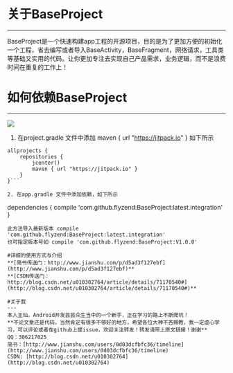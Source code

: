 # 关于BaseProject
---
BaseProject是一个快速构建app工程的开源项目，目的是为了更加方便的初始化一个工程，省去编写或者导入BaseActivity，BaseFragment，网络请求，工具类等基础又实用的代码。让你更加专注去实现自己产品需求，业务逻辑，而不是浪费时间在重复的工作上！

# 如何依赖BaseProject
---
[![](https://jitpack.io/v/flyzend/BaseProject.svg)](https://jitpack.io/#flyzend/BaseProject)
1. 在project.gradle 文件中添加 maven { url "https://jitpack.io" } 如下所示
```
allprojects {
    repositories {
        jcenter()
        maven { url "https://jitpack.io" }
    }
}```

2. 在app.gradle 文件中添加依赖，如下所示  
  ```
dependencies {
    compile 'com.github.flyzend:BaseProject:latest.integration'
}
```
此方法导入最新版本 compile 'com.github.flyzend:BaseProject:latest.integration'
也可指定版本号如 compile 'com.github.flyzend:BaseProject:V1.0.0'

#详细的使用方式与介绍
**[简书传送门：http://www.jianshu.com/p/d5ad3f127ebf](http://www.jianshu.com/p/d5ad3f127ebf)**
**[CSDN传送门：http://blog.csdn.net/u010302764/article/details/71170540#](http://blog.csdn.net/u010302764/article/details/71170540#)**

#关于我
---
本人王灿，Android开发芸芸众生当中的一个新手，正在学习的路上不断爬坑！
**不论文章还是代码，当然肯定有很多不够好的地方，希望各位大神不吝赐教，我一定虚心学习，可以评论或者在github上提issue，欢迎关注转发！转发请带上原文链接！谢谢**
QQ：306217025
简书：[http://www.jianshu.com/users/0d03dcfbfc36/timeline](http://www.jianshu.com/users/0d03dcfbfc36/timeline)
CSDN: [http://blog.csdn.net/u010302764](http://blog.csdn.net/u010302764)